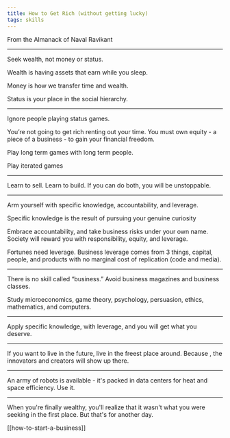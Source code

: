 ```yaml
---
title: How to Get Rich (without getting lucky)
tags: skills 
---
```


From the Almanack of Naval Ravikant

---

Seek wealth, not money or status. 

Wealth is having assets that earn while you sleep. 

Money is how we transfer time and wealth. 

Status is your place in the social hierarchy.

---

Ignore people playing status games. 

You’re not going to get rich renting out your time. You must own equity - a piece of a business - to gain your financial freedom.

Play long term games with long term people.

Play iterated games 

---

Learn to sell. Learn to build. If you can do both, you will be unstoppable.

---

Arm yourself with specific knowledge, accountability, and leverage.

Specific knowledge is the result of pursuing your genuine curiosity

Embrace accountability, and take business risks under your own name. Society will reward you with responsibility, equity, and leverage.

Fortunes need leverage. Business leverage comes from 3 things, 
capital, people, and products with no marginal cost of replication (code and media).

---

There is no skill called “business.” Avoid business magazines and business classes. 

Study microeconomics, game theory, psychology, persuasion, ethics, mathematics, and computers.

---

Apply specific knowledge, with leverage, and you will get what you deserve.

---

If you want to live in the future, live in the freest place around. Because , the innovators and creators will show up there.

---

An army of robots is available - it's packed in data centers for heat and space efficiency. Use it.

---

When you're finally wealthy, you'll realize that it wasn't what you were seeking in the first place. But that's for another day.

[[how-to-start-a-business]]